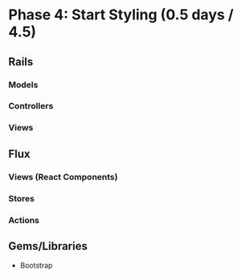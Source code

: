 # Phase 4: Start Styling (0.5 days / 4.5)

## Rails
### Models

### Controllers

### Views

## Flux
### Views (React Components)

### Stores

### Actions

## Gems/Libraries
* Bootstrap

